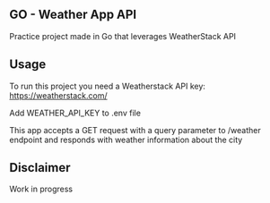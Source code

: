 ## GO - Weather App API

Practice project made in Go that leverages WeatherStack API

## Usage

To run this project you need a Weatherstack API key:
https://weatherstack.com/

Add WEATHER_API_KEY to .env file

This app accepts a GET request with a query parameter to /weather endpoint and responds with weather information about the city

## Disclaimer

Work in progress
